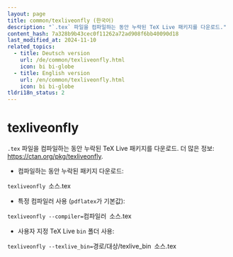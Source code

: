 ```yaml
---
layout: page
title: common/texliveonfly (한국어)
description: "`.tex` 파일을 컴파일하는 동안 누락된 TeX Live 패키지를 다운로드."
content_hash: 7a328b9b43cec0f11262a72ad908f6bb40090d18
last_modified_at: 2024-11-10
related_topics:
  - title: Deutsch version
    url: /de/common/texliveonfly.html
    icon: bi bi-globe
  - title: English version
    url: /en/common/texliveonfly.html
    icon: bi bi-globe
tldri18n_status: 2
---
```

# texliveonfly

`.tex` 파일을 컴파일하는 동안 누락된 TeX Live 패키지를 다운로드.
더 많은 정보: <https://ctan.org/pkg/texliveonfly>.

- 컴파일하는 동안 누락된 패키지 다운로드:

`texliveonfly `<span class="tldr-var badge badge-pill bg-dark-lm bg-white-dm text-white-lm text-dark-dm font-weight-bold">소스.tex</span>

- 특정 컴파일러 사용 (`pdflatex`가 기본값):

`texliveonfly --compiler=`<span class="tldr-var badge badge-pill bg-dark-lm bg-white-dm text-white-lm text-dark-dm font-weight-bold">컴파일러</span>` `<span class="tldr-var badge badge-pill bg-dark-lm bg-white-dm text-white-lm text-dark-dm font-weight-bold">소스.tex</span>

- 사용자 지정 TeX Live `bin` 폴더 사용:

`texliveonfly --texlive_bin=`<span class="tldr-var badge badge-pill bg-dark-lm bg-white-dm text-white-lm text-dark-dm font-weight-bold">경로/대상/texlive_bin</span>` `<span class="tldr-var badge badge-pill bg-dark-lm bg-white-dm text-white-lm text-dark-dm font-weight-bold">소스.tex</span>
